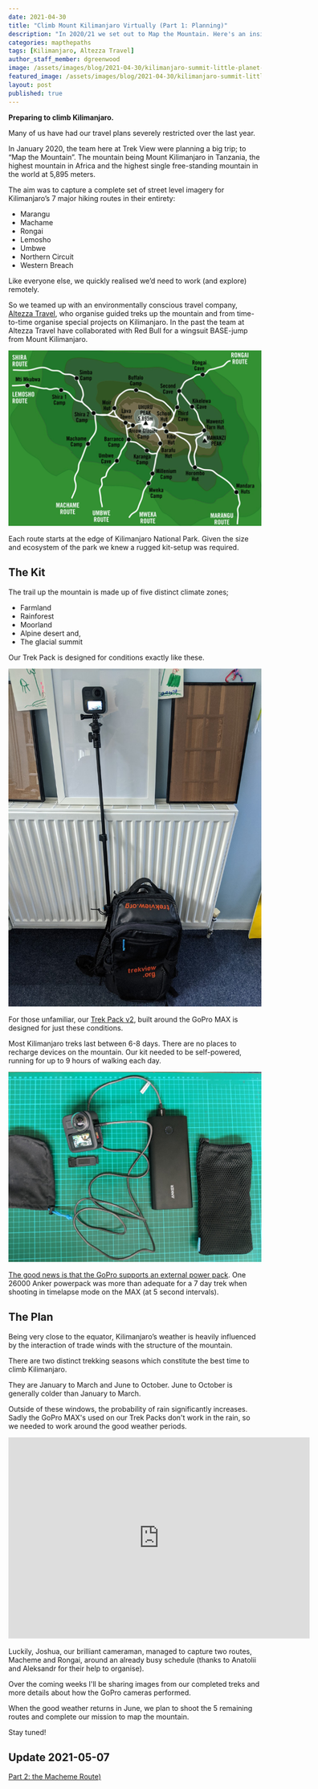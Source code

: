 ```yaml
---
date: 2021-04-30
title: "Climb Mount Kilimanjaro Virtually (Part 1: Planning)"
description: "In 2020/21 we set out to Map the Mountain. Here's an insight into our planning."
categories: mapthepaths
tags: [Kilimanjaro, Altezza Travel]
author_staff_member: dgreenwood
image: /assets/images/blog/2021-04-30/kilimanjaro-summit-little-planet-meta.jpeg
featured_image: /assets/images/blog/2021-04-30/kilimanjaro-summit-little-planet-sm.jpeg
layout: post
published: true
---
```


**Preparing to climb Kilimanjaro.**

Many of us have had our travel plans severely restricted over the last year.

In January 2020, the team here at Trek View were planning a big trip; to “Map the Mountain”. The mountain being Mount Kilimanjaro in Tanzania, the highest mountain in Africa and the highest single free-standing mountain in the world at 5,895 meters.

The aim was to capture a complete set of street level imagery for Kilimanjaro’s 7 major hiking routes in their entirety: 

* Marangu
* Machame
* Rongai
* Lemosho
* Umbwe
* Northern Circuit
* Western Breach

Like everyone else, we quickly realised we’d need to work (and explore) remotely.

So we teamed up with an environmentally conscious travel company, [Altezza Travel](http://altezza.travel/), who organise guided treks up the mountain and from time-to-time organise special projects on Kilimanjaro. In the past the team at Altezza Travel have collaborated with Red Bull for a wingsuit BASE-jump from Mount Kilimanjaro.

<img class="img-fluid" src="/assets/images/blog/2021-04-30/kilimanjaro-routes.png" alt="Kilimanjaro Routes" title="Kilimanjaro Routes" />

Each route starts at the edge of Kilimanjaro National Park. Given the size and ecosystem of the park we knew a rugged kit-setup was required.

## The Kit

The trail up the mountain is made up of five distinct climate zones;

* Farmland
* Rainforest
* Moorland
* Alpine desert and,
* The glacial summit

Our Trek Pack is designed for conditions exactly like these.

<img class="img-fluid" src="/assets/images/blog/2021-04-30/IMG_20200702_164256.jpeg" alt="Trek View Trek Pack v2" title="Trek View Trek Pack v2" />

For those unfamiliar, our [Trek Pack v2](https://guides.trekview.org/trek-pack/v2/about), built around the GoPro MAX is designed for just these conditions.

Most Kilimanjaro treks last between 6-8 days. There are no places to recharge devices on the mountain. Our kit needed to be self-powered, running for up to 9 hours of walking each day.

<img class="img-fluid" src="/assets/images/blog/2021-04-30/IMG_20200620_111520.jpeg" alt="Trek View GoPro MAX external power pack" title="Trek View GoPro MAX external power pack" />

[The good news is that the GoPro supports an external power pack](https://guides.trekview.org/trek-pack/v2/kit-setup#multi-day-pack-add-ons). One 26000 Anker powerpack was more than adequate for a 7 day trek when shooting in timelapse mode on the MAX (at 5 second intervals).

## The Plan

Being very close to the equator, Kilimanjaro’s weather is heavily influenced by the interaction of trade winds with the structure of the mountain. 

There are two distinct trekking seasons which constitute the best time to climb Kilimanjaro. 

They are January to March and June to October. June to October is generally colder than January to March.

Outside of these windows, the probability of rain significantly increases. Sadly the GoPro MAX's used on our Trek Packs don't work in the rain, so we needed to work around the good weather periods.

<iframe width="600" height="400" allowfullscreen style="border-style:none;" src="https://www.trekview.org/trekviewer.htm#panorama=https://www.trekview.org/assets/images/blog/2021-04-30/GSAA9832.JPG&amp;autoLoad=true"></iframe>

Luckily, Joshua, our brilliant cameraman, managed to capture two routes, Macheme and Rongai, around an already busy schedule (thanks to Anatolii and Aleksandr for their help to organise).

Over the coming weeks I'll be sharing images from our completed treks and more details about how the GoPro cameras performed.

When the good weather returns in June, we plan to shoot the 5 remaining routes and complete our mission to map the mountain.

Stay tuned!

## Update 2021-05-07

[Part 2: the Macheme Route)](/blog/2021/climbing-kilimanjaro-part-2-macheme)